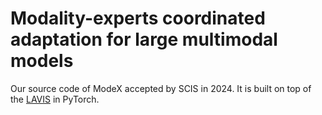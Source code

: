 # Modality-experts coordinated adaptation for large multimodal models

Our source code of ModeX accepted by SCIS in 2024. It is built on top of the [LAVIS](https://github.com/salesforce/LAVIS) in PyTorch.
